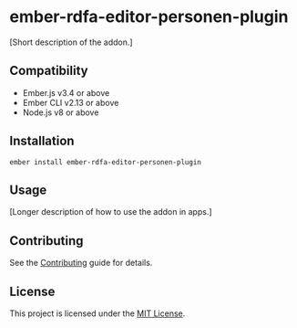 ember-rdfa-editor-personen-plugin
==============================================================================

[Short description of the addon.]


Compatibility
------------------------------------------------------------------------------

* Ember.js v3.4 or above
* Ember CLI v2.13 or above
* Node.js v8 or above


Installation
------------------------------------------------------------------------------

```
ember install ember-rdfa-editor-personen-plugin
```


Usage
------------------------------------------------------------------------------

[Longer description of how to use the addon in apps.]


Contributing
------------------------------------------------------------------------------

See the [Contributing](CONTRIBUTING.md) guide for details.



License
------------------------------------------------------------------------------

This project is licensed under the [MIT License](LICENSE.md).
